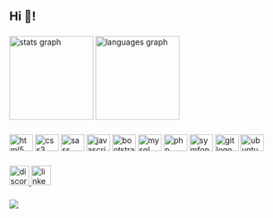 <h2 align="left">Hi 👋!</h2>

###

<div align="left">
  <img src="https://github-readme-stats.vercel.app/api?hide_title=false&hide_rank=false&show_icons=true&include_all_commits=true&count_private=true&disable_animations=false&theme=dracula&locale=en&hide_border=false&username=CyndelHerolt" height="150" alt="stats graph"  />
  <img src="https://github-readme-stats.vercel.app/api/top-langs?locale=en&hide_title=false&layout=compact&card_width=320&langs_count=5&theme=dracula&hide_border=false&username=CyndelHerolt" height="150" alt="languages graph"  />
</div>

###

<div align="left">
  <img src="https://cdn.jsdelivr.net/gh/devicons/devicon/icons/html5/html5-original.svg" height="30" width="42" alt="html5 logo"  />
  <img src="https://cdn.jsdelivr.net/gh/devicons/devicon/icons/css3/css3-original.svg" height="30" width="42" alt="css3 logo"  />
  <img src="https://cdn.jsdelivr.net/gh/devicons/devicon/icons/sass/sass-original.svg" height="30" width="42" alt="sass logo"  />
  <img src="https://cdn.jsdelivr.net/gh/devicons/devicon/icons/javascript/javascript-original.svg" height="30" width="42" alt="javascript logo"  />
  <img src="https://cdn.jsdelivr.net/gh/devicons/devicon/icons/bootstrap/bootstrap-original.svg" height="30" width="42" alt="bootstrap logo"  />
  <img src="https://cdn.jsdelivr.net/gh/devicons/devicon/icons/mysql/mysql-original-wordmark.svg" height="30" width="42" alt="mysql logo"  />
  <img src="https://cdn.jsdelivr.net/gh/devicons/devicon/icons/php/php-plain.svg" height="30" width="42" alt="php logo"  />
  <img src="https://cdn.jsdelivr.net/gh/devicons/devicon/icons/symfony/symfony-original-wordmark.svg" height="30" width="42" alt="symfony logo"  />
  <img src="https://cdn.jsdelivr.net/gh/devicons/devicon/icons/git/git-plain-wordmark.svg" height="30" width="42" alt="git logo"  />
  <img src="https://cdn.jsdelivr.net/gh/devicons/devicon/icons/ubuntu/ubuntu-plain-wordmark.svg" height="30" width="42" alt="ubuntu logo"  />
</div>

###

<div align="left">
  <a href="discordapp.com/users/Cyndel Herolt #3660" target="_blank">
    <img src="https://img.shields.io/static/v1?message=Discord&logo=discord&label=&color=7289DA&logoColor=white&labelColor=&style=for-the-badge" height="35" alt="discord logo"  />
  </a>
  <a href="https://www.linkedin.com/in/cyndel-herolt/" target="_blank">
    <img src="https://img.shields.io/static/v1?message=LinkedIn&logo=linkedin&label=&color=0077B5&logoColor=white&labelColor=&style=for-the-badge" height="35" alt="linkedin logo"  />
  </a>
</div>

###

<div align="left">
  <img src="https://visitor-badge.laobi.icu/badge?page_id=CyndelHerolt.CyndelHerolt&"  />
</div>


###
